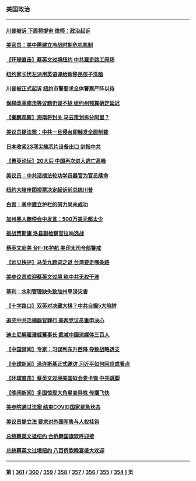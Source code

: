 ### 美国政治
---
#### [川普被诉 下周将提审 律师：政治起诉](../../pages/ncid1078159/n13962723.md) 
#### [美官员：美中需建立冷战时期危机机制](../../pages/ncid1078159/n13962530.md) 
#### [【环球直击】蔡英文过境纽约 中共雇走路工闹场](../../pages/ncid1078159/n13962041.md) 
#### [纽约家长忧左派用英语课给新移民孩子洗脑](../../pages/ncid1078159/n13962297.md) 
#### [川普被正式起诉 纽约市警要求全体警察严阵以待](../../pages/ncid1078159/n13962278.md) 
#### [保释改革修法等议题仍谈不拢 纽约州预算确定延迟](../../pages/ncid1078159/n13962251.md) 
#### [【秦鹏观察】海南将封关 马云策划拆分阿里？](../../pages/ncid1078159/n13962126.md) 
#### [美议员提法案：中共一旦侵台即触发全面制裁](../../pages/ncid1078159/n13962053.md) 
#### [日本收紧23项尖端芯片设备出口 剑指中共](../../pages/ncid1078159/n13962197.md) 
#### [【菁英论坛】20大后 中国再次进入逃亡高峰](../../pages/ncid1078159/n13961968.md) 
#### [美议员：中共活摘法轮功学员器官为官员续命](../../pages/ncid1078159/n13961550.md) 
#### [纽约大陪审团投票决定起诉前总统川普](../../pages/ncid1078159/n13962120.md) 
#### [白宫：美中建立护栏的努力尚未成功](../../pages/ncid1078159/n13962081.md) 
#### [加州黑人赔偿会中发言：500万美元都太少](../../pages/ncid1078159/n13962117.md) 
#### [挑战贾斯康 洛县副检察官拉响选战](../../pages/ncid1078159/n13962058.md) 
#### [蔡英文赴美 台F-16护航 美印太司令部警戒](../../pages/ncid1078159/n13961984.md) 
#### [【远见快评】马英九题词之谜 台湾要走哪条路](../../pages/ncid1078159/n13961961.md) 
#### [美参议员欢迎蔡英文过境 称中共无权干涉](../../pages/ncid1078159/n13961969.md) 
#### [基利：水利管理缺失致加州旱涝灾害](../../pages/ncid1078159/n13962002.md) 
#### [【十字路口】双英对决藏大棋？中共自掘5大陷阱](../../pages/ncid1078159/n13961331.md) 
#### [追究中共活摘器官罪行 美两党议员重申决心](../../pages/ncid1078159/n13961970.md) 
#### [迪士尼解雇漫威董事长 裁减中国流媒体三百人](../../pages/ncid1078159/n13961553.md) 
#### [【中国禁闻】专家：习误判东升西降 导致战略透支](../../pages/ncid1078159/n13961300.md) 
#### [【全球新闻】泽连斯基正式邀访 习近平如何回应成看点](../../pages/ncid1078159/n13961576.md) 
#### [【环球直击】蔡英文过境美国拟会麦卡锡 中共跳脚](../../pages/ncid1078159/n13961294.md) 
#### [【晚间新闻】多国惊现大角星变异株 传播飞快](../../pages/ncid1078159/n13961578.md) 
#### [美参院通过法案 结束COVID国家紧急状态](../../pages/ncid1078159/n13961529.md) 
#### [美议员提立法 要求对外国军售与人权挂钩](../../pages/ncid1078159/n13961438.md) 
#### [总统蔡英文抵纽约 台侨舞国旗欢呼迎接](../../pages/ncid1078159/n13961505.md) 
#### [总统蔡英文过境纽约 八百侨胞晚宴盛大欢迎](../../pages/ncid1078159/n13961497.md) 

---
#### 第 [ [361](./361.md) / [360](./360.md) / [359](./359.md) / [358](./358.md) / [357](./357.md) / [356](./356.md) / [355](./355.md) / [354](./354.md) ] 页
